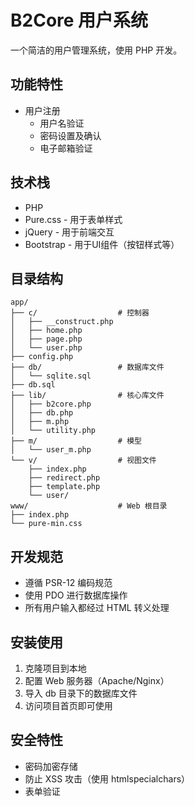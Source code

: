 # B2Core 用户系统

一个简洁的用户管理系统，使用 PHP 开发。

## 功能特性

- 用户注册
  - 用户名验证
  - 密码设置及确认
  - 电子邮箱验证

## 技术栈

- PHP
- Pure.css - 用于表单样式
- jQuery - 用于前端交互
- Bootstrap - 用于UI组件（按钮样式等）

## 目录结构

```
app/
├── c/                  # 控制器
│   ├── __construct.php
│   ├── home.php
│   ├── page.php
│   └── user.php
├── config.php
├── db/                 # 数据库文件
│   └── sqlite.sql
├── db.sql
├── lib/                # 核心库文件
│   ├── b2core.php
│   ├── db.php
│   ├── m.php
│   └── utility.php
├── m/                  # 模型
│   └── user_m.php
└── v/                  # 视图文件
    ├── index.php
    ├── redirect.php
    ├── template.php
    └── user/
www/                    # Web 根目录
├── index.php
└── pure-min.css
```

## 开发规范

- 遵循 PSR-12 编码规范
- 使用 PDO 进行数据库操作
- 所有用户输入都经过 HTML 转义处理

## 安装使用

1. 克隆项目到本地
2. 配置 Web 服务器（Apache/Nginx）
3. 导入 db 目录下的数据库文件
4. 访问项目首页即可使用

## 安全特性

- 密码加密存储
- 防止 XSS 攻击（使用 htmlspecialchars）
- 表单验证
